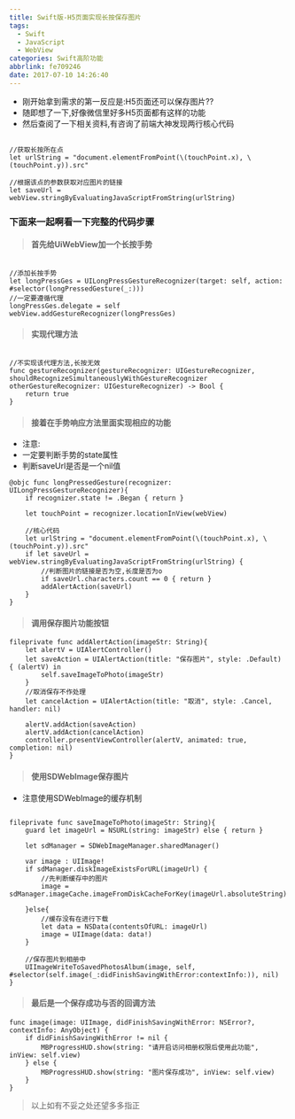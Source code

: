 ```yaml
---
title: Swift版-H5页面实现长按保存图片
tags:
  - Swift
  - JavaScript
  - WebView
categories: Swift高阶功能
abbrlink: fe709246
date: 2017-07-10 14:26:40
---
```


- 刚开始拿到需求的第一反应是:H5页面还可以保存图片??
- 随即想了一下,好像微信里好多H5页面都有这样的功能
- 然后查阅了一下相关资料,有咨询了前端大神发现两行核心代码

```objc

//获取长按所在点
let urlString = "document.elementFromPoint(\(touchPoint.x), \(touchPoint.y)).src"

//根据该点的参数获取对应图片的链接
let saveUrl = webView.stringByEvaluatingJavaScriptFromString(urlString)

```
<!-- more -->

### 下面来一起啊看一下完整的代码步骤

> #### 首先给UiWebView加一个长按手势

```objc

//添加长按手势
let longPressGes = UILongPressGestureRecognizer(target: self, action: #selector(longPressedGesture(_:)))
//一定要遵循代理
longPressGes.delegate = self
webView.addGestureRecognizer(longPressGes)

```

> #### 实现代理方法

```objc

//不实现该代理方法,长按无效
func gestureRecognizer(gestureRecognizer: UIGestureRecognizer, shouldRecognizeSimultaneouslyWithGestureRecognizer otherGestureRecognizer: UIGestureRecognizer) -> Bool {
    return true
}

```

> #### 接着在手势响应方法里面实现相应的功能

-  注意:
 - 一定要判断手势的state属性
 - 判断saveUrl是否是一个nil值


```
@objc func longPressedGesture(recognizer: UILongPressGestureRecognizer){
    if recognizer.state != .Began { return }

    let touchPoint = recognizer.locationInView(webView)

    //核心代码
    let urlString = "document.elementFromPoint(\(touchPoint.x), \(touchPoint.y)).src"
    if let saveUrl = webView.stringByEvaluatingJavaScriptFromString(urlString) {
        //判断图片的链接是否为空,长度是否为o
        if saveUrl.characters.count == 0 { return }
        addAlertAction(saveUrl)
    }
}
```

> #### 调用保存图片功能按钮

```objc
fileprivate func addAlertAction(imageStr: String){
    let alertV = UIAlertController()
    let saveAction = UIAlertAction(title: "保存图片", style: .Default) { (alertV) in
        self.saveImageToPhoto(imageStr)
    }
    //取消保存不作处理
    let cancelAction = UIAlertAction(title: "取消", style: .Cancel, handler: nil)

    alertV.addAction(saveAction)
    alertV.addAction(cancelAction)
    controller.presentViewController(alertV, animated: true, completion: nil)
}
```

> #### 使用SDWebImage保存图片

- 注意使用SDWebImage的缓存机制

```objc

fileprivate func saveImageToPhoto(imageStr: String){
    guard let imageUrl = NSURL(string: imageStr) else { return }

    let sdManager = SDWebImageManager.sharedManager()

    var image : UIImage!
    if sdManager.diskImageExistsForURL(imageUrl) {
        //先判断缓存中的图片
        image = sdManager.imageCache.imageFromDiskCacheForKey(imageUrl.absoluteString)

    }else{
        //缓存没有在进行下载
        let data = NSData(contentsOfURL: imageUrl)
        image = UIImage(data: data!)
    }

    //保存图片到相册中
    UIImageWriteToSavedPhotosAlbum(image, self, #selector(self.image(_:didFinishSavingWithError:contextInfo:)), nil)
}
```

> #### 最后是一个保存成功与否的回调方法


```objc
func image(image: UIImage, didFinishSavingWithError: NSError?, contextInfo: AnyObject) {
    if didFinishSavingWithError != nil {
        MBProgressHUD.show(string: "请开启访问相册权限后使用此功能", inView: self.view)
    } else {
        MBProgressHUD.show(string: "图片保存成功", inView: self.view)
    }
}

```


>  以上如有不妥之处还望多多指正
